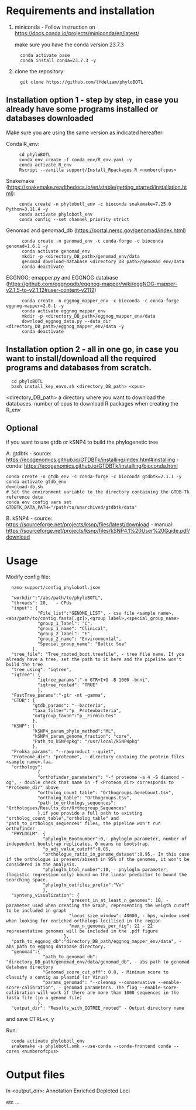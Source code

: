 # Requirements and installation

1. miniconda - Follow instruction on https://docs.conda.io/projects/miniconda/en/latest/

   make sure you have the conda version 23.7.3

         conda activate base
         conda install conda=23.7.3 -y
   
3. clone the repository:

         git clone https://github.com/lfdelzam/phyloBOTL

## Installation option 1 - step by step, in case you already have some programs installed or databases downloaded
Make sure you are using the same version as indicated hereafter: 

Conda R_env:

         cd phyloBOTL
         conda env create -f conda_env/R_env.yaml -y
         conda activate R_env
         Rscript --vanilla support/Install_Rpackages.R <numberofcpus>

Snakemake (https://snakemake.readthedocs.io/en/stable/getting_started/installation.html):

         conda create -n phylobotl_env -c bioconda snakemake=7.25.0 Python=3.11.4 -y
         conda activate phylobotl_env
         conda config --set channel_priority strict

Genomad and genomad_db (https://portal.nersc.gov/genomad/index.html)

          conda create -n genomad_env -c conda-forge -c bioconda genomad=1.6.1 -y
          conda activate genomad_env
          mkdir -p <directory_DB_path>/genomad_env/data
          genomad download-database <directory_DB_path>/genomad_env/data
          conda deactivate
    
EGGNOG: emapper.py and EGGNOG database (https://github.com/eggnogdb/eggnog-mapper/wiki/eggNOG-mapper-v2.1.5-to-v2.1.12#user-content-v2112)

          conda create -n eggnog_mapper_env -c bioconda -c conda-forge eggnog-mapper=2.0.1 -y
          conda activate eggnog_mapper_env
          mkdir -p <directory_DB_path>/eggnog_mapper_env/data
          download_eggnog_data.py --data_dir <directory_DB_path>/eggnog_mapper_env/data -y
          conda deactivate

## Installation option 2 - all in one go, in case you want to install/download all the required programs and databases from scratch. 

      cd phyloBOTL
      bash install_key_envs.sh <directory_DB_path> <cpus>

<directory_DB_path> a directory where you want to download the databases. 
<cpus> number of cpus to download R packages when creating the R_env

## Optional

if you want to use gtdb or kSNP4 to build the phylogenetic tree

A. gtdbtk - source: https://ecogenomics.github.io/GTDBTk/installing/index.html#installing 
          - conda: https://ecogenomics.github.io/GTDBTk/installing/bioconda.html

    conda create -n gtdb_env -c conda-forge -c bioconda gtdbtk=2.1.1 -y
    conda activate gtdb_env
    download-db.sh
    # Set the environment variable to the directory containing the GTDB-Tk reference data
    conda env config vars set GTDBTK_DATA_PATH="/path/to/unarchived/gtdbtk/data"


B. kSNP4  - source: https://sourceforge.net/projects/ksnp/files/latest/download
          - manual: https://sourceforge.net/projects/ksnp/files/kSNP4.1%20User%20Guide.pdf/download


# Usage

Modify config file:

      nano support/config_phylobotl.json
      
      "workdir":"/abs/path/to/phyloBOTL",
      "threads": 20,   - CPUs
      "input": {
                "File_list":"GENOME_LIST", - csv file <sample name>,<abs/path/to/contig.fasta[.gz]>,<group label>,<special_group_name>
                "group_1_label": "C", 
                "group_1_name": "Clinical",
                "group_2_label": "E",
                "group_2_name": "Environmental",
                "Special_group_name": "Baltic Sea"
              },
      "tree_file": "Tree_rooted_boot.treefile", - tree file name. If you already have a tree, set the path to it here and the pipeline won't build the tree 
      "tree_using": "iqtree",
      "iqtree": {
                "iqtree_params":"-m GTR+I+G -B 1000 -bnni",
                "iqtree_rooted": "TRUE"
                },
      "FastTree_params":"-gtr -nt -gamma",
      "GTDB": {
              "gtdb_params": "--bacteria",
              "taxa_filter":"p__Proteobacteria",
              "outgroup_taxon":"p__Firmicutes"
              },
      "KSNP": {
              "kSNP4_param_phylo_method":"ML",
              "kSNP4_param_genome_fraction": "core",
              "Path_to_kSNP4pkg": "/usr/local/kSNP4pkg"
              },
      "Prokka_params": "--rawproduct --quiet",
      "Proteome_dir": "proteome", - directory containg the protein files <sample name>.faa. 
      "orthology":
                {
                "orthofinder_parameters": "-f proteome -a 4 -S diamond -og", - double check that name in -f <Proteom_dir> corresponds to "Proteome_dir" above
                "ortholog_count_table": "Orthogroups.GeneCount.tsv", 
                "ortholog_table": "Orthogroups.tsv",
                "path_to_orthologs_sequences": "Orthologues/Results_dir/Orthogroup_Sequences"
                },if you provide a full path to existing "ortholog_count_table","ortholog_table" and "path_to_orthologs_sequences" files, the pipeline won't run orthofinder  
      "PHYLOGLM": {
                  "phyloglm_Bootnumber":0,- phyloglm parameter, number of independent bootstrap replicates, 0 means no bootstrap.
                  "p_adj_value_cutoff":0.05,
                  "orthologue_ratio_in_genome_dataset":0.95,- In this case if the orthologue is present/absent in 95% of the genomes, it won't be considered in the analysis. 
                  "phyloglm_btol_number":10, - phyloglm parameter, (logistic regression only) bound on the linear predictor to bound the searching space.
                  "phyloglm_outfiles_prefix":"Vv"
                  },
      "synteny_visualization": {
                            "present_in_at_least_n_genomes": 10, - parameter used when creating the Graph, representing the weigth cutoff to be included in graph 
                            "locus_size_window": 40000, - bps, window used when looking for enriched orthologs locilised in the region
                            "max_n_genomes_per_fig": 22 - 22 representative genomes will be included in the .pdf figure
                          },
      "path_to_eggnog_db":"directory_DB_path/eggnog_mapper_env/data", - abs path to eggnog database directory. 
      "genomad":{
                  "path_to_genomad_db": "directory_DB_path/genomad_env/data/genomad_db", - abs path to genomad database directory
                  "Genomad_score_cut_off": 0.8, - Minimum score to classify a contig as plasmid (or Virus)
                  "params_genomad": "--cleanup --conservative --enable-score-calibration", - genomad parameters. The flag --enable-score-calibration will work if there are more than 1000 sequences in the fasta file (in a genome file) 
                },
      "output_dir": "Results_with_IQTREE_rooted" - Output directory name


      

and save CTRL+x, y

Run:

      conda activate phylobotl_env
      snakemake -s phylobotl.smk --use-conda --conda-frontend conda --cores <numberofcpus>

# Output files

In <output_dir>:
Annotation
   Enriched
   Depleted
   Loci

etc ...   
